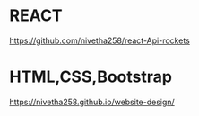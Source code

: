 # REACT
https://github.com/nivetha258/react-Api-rockets


# HTML,CSS,Bootstrap
https://nivetha258.github.io/website-design/
